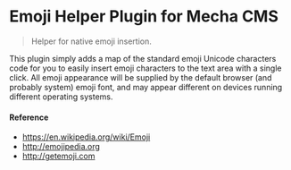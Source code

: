 Emoji Helper Plugin for Mecha CMS
=================================

> Helper for native emoji insertion.

This plugin simply adds a map of the standard emoji Unicode characters code for you to easily insert emoji characters to the text area with a single click. All emoji appearance will be supplied by the default browser (and probably system) emoji font, and may appear different on devices running different operating systems.

#### Reference

 - <https://en.wikipedia.org/wiki/Emoji>
 - <http://emojipedia.org>
 - <http://getemoji.com>